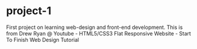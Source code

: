 # project-1
First project on learning web-design and front-end development. This is from  Drew Ryan @ Youtube - HTML5/CSS3 Flat Responsive Website - Start To Finish Web Design Tutorial
